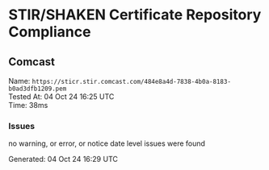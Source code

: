 # STIR/SHAKEN Certificate Repository Compliance

## Comcast

Name: `https://sticr.stir.comcast.com/484e8a4d-7838-4b0a-8183-b0ad3dfb1209.pem`\
Tested At: 04 Oct 24 16:25 UTC\
Time: 38ms

### Issues

no warning, or error, or notice date level issues were found

Generated: 04 Oct 24 16:29 UTC